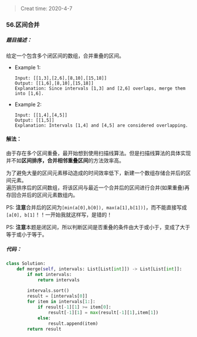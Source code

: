 > Creat time: 2020-4-7
### 56.区间合并
##### 题目描述：
给定一个包含多个闭区间的数组，合并重叠的区间。

- Example 1:
    ```
    Input: [[1,3],[2,6],[8,10],[15,18]]
    Output: [[1,6],[8,10],[15,18]]
    Explanation: Since intervals [1,3] and [2,6] overlaps, merge them into [1,6].
    ```  
- Example 2:
    ```
    Input: [[1,4],[4,5]]
    Output: [[1,5]]
    Explanation: Intervals [1,4] and [4,5] are considered overlapping.
    ```  

#### 解法：  
由于存在多个区间重叠，最开始想到使用扫描线算法。但是扫描线算法的具体实现并不如**区间排序，合并相邻重叠区间**的方法效率高。  

为了避免大量的区间元素移动造成的时间效率低下，新建一个数组存储合并后的区间元素。  
遍历排序后的区间数组，将该区间与最近一个合并后的区间进行合并(如果重叠)再存回合并后的区间元素数组内。  

PS: **注意**合并后的区间为`[min(a[0],b[0]), max(a[1],b[1])]`，而不能直接写成`[a[0], b[1]`！！一开始我就这样写，是错的！

PS: **注意**本题是闭区间，所以判断区间是否重叠的条件由大于或小于，变成了大于等于或小于等于。  

##### 代码：

```python
class Solution:
    def merge(self, intervals: List[List[int]]) -> List[List[int]]:
        if not intervals:
            return intervals
            
        intervals.sort()
        result = [intervals[0]]
        for item in intervals[1:]:
            if result[-1][1] >= item[0]:
                result[-1][1] = max(result[-1][1],item[1])
            else:
                result.append(item)
        return result

```

